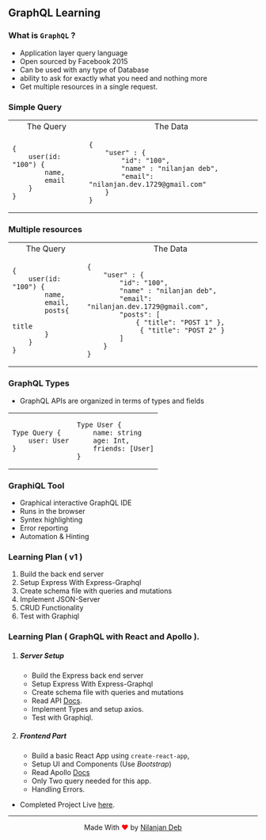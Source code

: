## GraphQL Learning

### What is `GraphQL` ?

- Application layer query language
- Open sourced by Facebook 2015
- Can be used with any type of Database
- ability to ask for exactly what you need and nothing more
- Get multiple resources in a single request.

### Simple Query

<table>
<tr style="text-align: center">
    <td> The Query </td> <td> The Data </td>
</tr>
<tr>
<td>

```
{
    user(id: "100") {
        name,
        email
    }
}
```

</td>
<td>

```
{
    "user" : {
        "id": "100",
        "name" : "nilanjan deb",
        "email": "nilanjan.dev.1729@gmail.com"
    }
}
```

</td>
</tr>
</table>

### Multiple resources

<table>
<tr style="text-align: center">
    <td> The Query </td> <td> The Data </td>
</tr>
<tr>
<td>

```
{
    user(id: "100") {
        name,
        email,
        posts{
            title
        }
    }
}
```

</td>
<td>

```
{
    "user" : {
        "id": "100",
        "name" : "nilanjan deb",
        "email": "nilanjan.dev.1729@gmail.com",
        "posts": [
            { "title": "POST 1" },
             { "title": "POST 2" }
        ]
    }
}
```

</td>
</tr>
</table>

### GraphQL Types

- GraphQL APIs are organized in terms of types and fields

<table>
<tr>
<td>

```
Type Query {
    user: User
}
```

</td>
<td>

```
Type User {
    name: string
    age: Int,
    friends: [User]
}
```

</td>
</tr>
</table>

### GraphiQL Tool

- Graphical interactive GraphQL IDE
- Runs in the browser
- Syntex highlighting
- Error reporting
- Automation & Hinting

### Learning Plan ( v1 )

1. Build the back end server
2. Setup Express With Express-Graphql
3. Create schema file with queries and mutations
4. Implement JSON-Server
5. CRUD Functionality
6. Test with Graphiql

### Learning Plan ( GraphQL with React and Apollo ).

1. ##### Server Setup
   - Build the Express back end server
   - Setup Express With Express-Graphql
   - Create schema file with queries and mutations
   - Read API [Docs](https://docs.spacexdata.com/?version=latest).
   - Implement Types and setup axios.
   - Test with Graphiql.
2. ##### Frontend Part
   - Build a basic React App using `create-react-app`,
   - Setup UI and Components (Use _Bootstrap_)
   - Read Apollo [Docs](https://www.apollographql.com/docs/react/)
   - Only Two query needed for this app.
   - Handling Errors.

- Completed Project Live [here](https://x-graphql.herokuapp.com/).

---

<p style="text-align: center;">Made With<span style="color: red;"> &#10084; </span>by <a href="https://github.com/nil1729" target="_blank"> Nilanjan Deb </a> </p>
